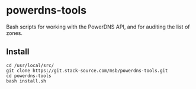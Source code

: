 # powerdns-tools

Bash scripts for working with the PowerDNS API, and for auditing the list of zones.

## Install
```
cd /usr/local/src/
git clone https://git.stack-source.com/msb/powerdns-tools.git
cd powerdns-tools
bash install.sh
```
